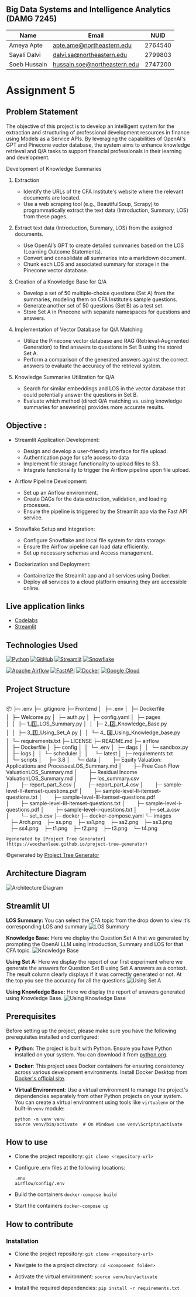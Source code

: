 
## Big Data Systems and Intelligence Analytics (DAMG 7245)

| Name         | Email                        | NUID    |
| ------------ | ---------------------------- | ------- |
| Ameya Apte   | apte.ame@northeastern.edu    | 2764540 |
| Sayali Dalvi | dalvi.sa@northeastern.edu    | 2799803 |
| Soeb Hussain | hussain.soe@northeastern.edu | 2747200 |

# Assignment 5 

## Problem Statement

The objective of this project is to develop an intelligent system for the extraction and structuring of professional development resources in finance using Models as a Service APIs. By leveraging the capabilities of OpenAI's GPT and Pinecone vector database, the system aims to enhance knowledge retrieval and Q/A tasks to support financial professionals in their learning and development.

Development of Knowledge Summaries


1. Extraction

    * Identify the URLs of the CFA Institute's website where the relevant documents are located.
    * Use a web scraping tool (e.g., BeautifulSoup, Scrapy) to programmatically extract the text data (Introduction, Summary, LOS) from these pages.

2. Extract text data (Introduction, Summary, LOS) from the assigned documents.
    * Use OpenAI’s GPT to create detailed summaries based on the LOS (Learning Outcome Statements).
    * Convert and consolidate all summaries into a markdown document.
    * Chunk each LOS and associated summary for storage in the Pinecone vector database.
3. Creation of a Knowledge Base for Q/A

    * Develop a set of 50 multiple-choice questions (Set A) from the summaries, modeling them on CFA Institute’s sample questions.
    * Generate another set of 50 questions (Set B) as a test set.
    * Store Set A in Pinecone with separate namespaces for questions and answers.

4. Implementation of Vector Database for Q/A Matching

    * Utilize the Pinecone vector database and RAG (Retrieval-Augmented Generation) to find answers to questions in Set B using the stored Set A.
    * Perform a comparison of the generated answers against the correct answers to evaluate the accuracy of the retrieval system.
5. Knowledge Summaries Utilization for Q/A

    * Search for similar embeddings and LOS in the vector database that could potentially answer the questions in Set B.
    * Evaluate which method (direct Q/A matching vs. using knowledge summaries for answering) provides more accurate results.

 
## Objective :

* Streamlit Application Development:
    * Design and develop a user-friendly interface for file upload.
    * Authentication page for safe access to data
    * Implement file storage functionality to upload files to S3.
    * Integrate functionality to trigger the Airflow pipeline upon file upload.

* Airflow Pipeline Development:

    * Set up an Airflow environment.
    * Create DAGs for the data extraction, validation, and loading processes.
    * Ensure the pipeline is triggered by the Streamlit app via the Fast API service.


* Snowflake Setup and Integration:

    * Configure Snowflake and local file system for data storage.
    * Ensure the Airflow pipeline can load data efficiently.
    * Set up necessary schemas and Access management.

* Dockerization and Deployment:

    * Containerize the Streamlit app and all services using Docker.
    * Deploy all services to a cloud platform ensuring they are accessible online.

## Live application links 
* [Codelabs](https://codelabs-preview.appspot.com/?file_id=1xOGcMhYwCmjjOB1ChA7WBFG2N_Q2OKIhKTld12A6qSM#5)
* [Streamlit](http://35.237.26.187:8501/)


## Technologies Used


[![Python](https://img.shields.io/badge/Python-FFD43B?style=for-the-badge&logo=python&logoColor=blue)](https://www.python.org/)
[![GitHub](https://img.shields.io/badge/GitHub-100000?style=for-the-badge&logo=github&logoColor=white)](https://github.com/)
[![Streamlit](https://img.shields.io/badge/Streamlit-FF4B4B?style=for-the-badge&logo=Streamlit&logoColor=white)](https://streamlit.io/)
[![Snowflake](https://img.shields.io/badge/snowflake-%234285F4?style=for-the-badge&logo=snowflake&link=https%3A%2F%2Fwww.snowflake.com%2Fen%2F%3F_ga%3D2.41504805.669293969.1706151075-1146686108.1701841103%26_gac%3D1.160808527.1706151104.Cj0KCQiAh8OtBhCQARIsAIkWb68j5NxT6lqmHVbaGdzQYNSz7U0cfRCs-STjxZtgPcZEV-2Vs2-j8HMaAqPsEALw_wcB&logoColor=white)
](https://www.snowflake.com/en/?_ga=2.41504805.669293969.1706151075-1146686108.1701841103&_gac=1.160808527.1706151104.Cj0KCQiAh8OtBhCQARIsAIkWb68j5NxT6lqmHVbaGdzQYNSz7U0cfRCs-STjxZtgPcZEV-2Vs2-j8HMaAqPsEALw_wcB)

[![Apache Airflow](https://img.shields.io/badge/Airflow-017CEE?style=for-the-badge&logo=Apache%20Airflow&logoColor=white)](https://airflow.apache.org/)
[![FastAPI](https://img.shields.io/badge/fastapi-109989?style=for-the-badge&logo=FASTAPI&logoColor=white)](https://fastapi.tiangolo.com/)
[![Docker](https://img.shields.io/badge/Docker-%232496ED?style=for-the-badge&logo=Docker&color=blue&logoColor=white)](https://www.docker.com)
[![Google Cloud](https://img.shields.io/badge/Google_Cloud-%234285F4.svg?style=for-the-badge&logo=google-cloud&logoColor=white)](https://cloud.google.com)

## Project Structure 
```
```
📦 
├─ .env
├─ .gitignore
├─ Frontend
│  ├─ .env
│  ├─ Dockerfile
│  ├─ Welcome.py
│  ├─ auth.py
│  ├─ config.yaml
│  ├─ pages
│  │  ├─ 1_1️⃣_LOS_Summary.py
│  │  ├─ 2_2️⃣_Knowledge_Base.py
│  │  ├─ 3_3️⃣_Using_Set_A.py
│  │  └─ 4_ 4️⃣_Using_Knowledge_base.py
│  └─ requirements.txt
├─ LICENSE
├─ README.md
├─ airflow
│  ├─ Dockerfile
│  ├─ config
│  │  └─ .env
│  ├─ dags
│  │  └─ sandbox.py
│  ├─ logs
│  │  └─ scheduler
│  │     └─ latest
│  ├─ requirements.txt
│  └─ scripts
│     ├─ 3.8
│     └─ data
│        ├─ Equity Valuation: Applications and ProcessesLOS_Summary.md
│        ├─ Free Cash Flow ValuationLOS_Summary.md
│        ├─ Residual Income ValuationLOS_Summary.md
│        ├─ los_summary.csv
│        ├─ report_part_3.csv
│        ├─ report_part_4.csv
│        ├─ sample-level-II-itemset-questions.pdf
│        ├─ sample-level-II-itemset-questions.txt
│        ├─ sample-level-III-itemset-questions.pdf
│        ├─ sample-level-III-itemset-questions.txt
│        ├─ sample-level-i-questions.pdf
│        ├─ sample-level-i-questions.txt
│        ├─ set_a.csv
│        └─ set_b.csv
├─ docker
├─ docker-compose.yaml
└─ images
   ├─ Arch.png
   ├─ ss.png
   ├─ ss1.png
   ├─ ss2.png
   ├─ ss3.png
   ├─ ss4.png
   ├─ t1.png
   ├─ t2.png
   ├─ t3.png
   └─ t4.png
```
©generated by [Project Tree Generator](https://woochanleee.github.io/project-tree-generator)
```
©generated by [Project Tree Generator](https://woochanleee.github.io/project-tree-generator)

## Architecture Diagram

![Architecture Diagram ](images/Arch.png)

## Streamlit UI
**LOS Summary:** You can select the CFA topic from the drop down to view it’s corresponding LOS and summary
![LOS Summary](images/ss1.png)

**Knowledge Base:** Here we display the Question Set A that we generated by prompting the OpenAI LLM using Introduction, Summary and LOS for that CFA topic.
![Knowledge Base](images/ss2.png)

**Using Set A:** Here we display the report of our first experiment where we generate the answers for Question Set B using Set A answers as a context. The result column clearly displays if it was correctly generated or not. At the top you see the accuracy for all the questions
![Using Set A](images/ss3.png)

**Using Knowledge Base:** Here we display the report of answers generated using Knowledge Base.
![Using Knowledge Base](images/ss4.png)

## Prerequisites
Before setting up the project, please make sure you have the following prerequisites installed and configured:

- **Python**: The project is built with Python. Ensure you have Python installed on your system. You can download it from [python.org](https://www.python.org/).

- **Docker**: This project uses Docker containers for ensuring consistency across various development environments. Install Docker Desktop from [Docker's official site](https://www.docker.com/products/docker-desktop).

- **Virtual Environment**: Use a virtual environment to manage the project's dependencies separately from other Python projects on your system. You can create a virtual environment using tools like `virtualenv` or the built-in `venv` module:
    ``` 
    python -m venv venv
    source venv/bin/activate  # On Windows use venv\Scripts\activate 
    ```
  

## How to use
* Clone the project repository:
        ```git clone <repository-url>```

* Configure .env files at the following locations:
    ```
    .env
    airflow/config/.env
    
    ```
* Build the containers ```docker-compose build```
* Start the containers ```docker-compose up```

## How to contribute

### Installation 

* Clone the project repository:
        ```git clone <repository-url>```

* Navigate to the a project directory:
        ```cd <component folder>```

* Activate the virtual environment:
```source venv/bin/activate ```

* Install the required dependencies:
```pip install -r requirements.txt```







